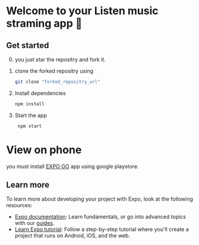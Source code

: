 # Welcome to your Listen music straming app 👋

## Get started
0. you just star the repositry and fork it.
1. clone the forked repositry using 
   ```bash
   git clone "forked_repositry_url"
   ```

2. Install dependencies

   ```bash
   npm install
   ```

3. Start the app

   ```bash
    npm start
   ```

# View on phone 
 you must install [EXPO GO](https://play.google.com/store/search?q=expo%20go&c=apps) app using google playstore.


## Learn more

To learn more about developing your project with Expo, look at the following resources:

- [Expo documentation](https://docs.expo.dev/): Learn fundamentals, or go into advanced topics with our [guides](https://docs.expo.dev/guides).
- [Learn Expo tutorial](https://docs.expo.dev/tutorial/introduction/): Follow a step-by-step tutorial where you'll create a project that runs on Android, iOS, and the web.
